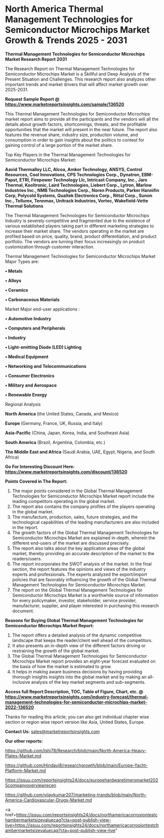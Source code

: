  # North America Thermal Management Technologies for Semiconductor Microchips Market Growth & Trends 2025 - 2031

<strong>Thermal Management Technologies for Semiconductor Microchips Market Research Report 2031</strong>

The Research Report on Thermal Management Technologies for Semiconductor Microchips Market is a Skillful and Deep Analysis of the Present Situation and Challenges. This research report also analyzes other important trends and market drivers that will affect market growth over 2025-2031.

<strong>Request Sample Report @ <a href=https://www.marketreportsinsights.com/sample/136520>https://www.marketreportsinsights.com/sample/136520</a></strong>

This Thermal Management Technologies for Semiconductor Microchips market report aims to provide all the participants and the vendors will all the details about growth factors, shortcomings, threats, and the profitable opportunities that the market will present in the near future. The report also features the revenue share, industry size, production volume, and consumption in order to gain insights about the politics to contest for gaining control of a large portion of the market share.

Top Key Players in the Thermal Management Technologies for Semiconductor Microchips Market:

<strong>Aavid Thermalloy LLC, Alcoa, Amkor Technology, ANSYS, Control Resources, Cool Innovations, CPS Technologies Corp., Dynatron, EBM-Papst, ETRI, Firepower Technology Llc, Intricast Company, Inc., Jaro Thermal, Kooltronic, Laird Technologies, Liebert Corp., Lytron, Marlow Industries Inc., NMB Technologies Corp., Noren Products, Parker Hannifin Corp, Polycold Systems, Qualtek Electronics Corp., Rittal Corp., Sunon Inc., Tellurex, Tennmax, Unitrack Industries, Vortec, Wakefield-Vette Thermal Solutions</strong>

The Thermal Management Technologies for Semiconductor Microchips Industry is severely competitive and fragmented due to the existence of various established players taking part in different marketing strategies to increase their market share. The vendors operating in the market are profiled based on price, quality, brand, product differentiation, and product portfolio. The vendors are turning their focus increasingly on product customization through customer interaction.

Thermal Management Technologies for Semiconductor Microchips Market Major Types are:

<strong>• Metals

• Alloys

• Ceramics

• Carbonaceous Materials</strong>

Market Major end-user applications :

<strong>• Automotive Industry

• Computers and Peripherals

• Industry

• Light-emitting Diode (LED) Lighting

• Medical Equipment

• Networking and Telecommunications

• Consumer Electronics

• Military and Aerospace

• Renewable Energy</strong>

Regional Analysis

</u><strong><b>North America</b></strong> (the United States, Canada, and Mexico)

<strong><b>Europe </b></strong>(Germany, France, UK, Russia, and Italy)

<strong><b>Asia-Pacific</b></strong> (China, Japan, Korea, India, and Southeast Asia)

<strong><b>South America</b></strong> (Brazil, Argentina, Colombia, etc.)

<strong><b>The Middle East and Africa</b></strong> (Saudi Arabia, UAE, Egypt, Nigeria, and South Africa)

<strong>Go For Interesting Discount Here: <a href=https://www.marketreportsinsights.com/discount/136520>https://www.marketreportsinsights.com/discount/136520</a></strong>

<strong>Points Covered in The Report:</strong>
<ol>
  <li>The major points considered in the Global Thermal Management Technologies for Semiconductor Microchips Market report include the leading competitors operating in the global market.</li>
  <li>The report also contains the company profiles of the players operating in the global market.</li>
  <li>The manufacture, production, sales, future strategies, and the technological capabilities of the leading manufacturers are also included in the report.</li>
  <li>The growth factors of the Global Thermal Management Technologies for Semiconductor Microchips Market are explained in-depth, wherein the different end-users of the market are discussed precisely.</li>
  <li>The report also talks about the key application areas of the global market, thereby providing an accurate description of the market to the readers/users.</li>
  <li>The report incorporates the SWOT analysis of the market. In the final section, the report features the opinions and views of the industry experts and professionals. The experts analyzed the export/import policies that are favorably influencing the growth of the Global Thermal Management Technologies for Semiconductor Microchips Market.</li>
  <li>The report on the Global Thermal Management Technologies for Semiconductor Microchips Market is a worthwhile source of information for every policymaker, investor, stakeholder, service provider, manufacturer, supplier, and player interested in purchasing this research document.</li>
</ol>
<strong>Reasons for Buying Global Thermal Management Technologies for Semiconductor Microchips Market Report:</strong>

<ol>
  <li>The report offers a detailed analysis of the dynamic competitive landscape that keeps the reader/client well ahead of the competitors.</li>
  <li>It also presents an in-depth view of the different factors driving or restraining the growth of the global market.</li>
  <li>The Global Thermal Management Technologies for Semiconductor Microchips Market report provides an eight-year forecast evaluated on the basis of how the market is estimated to grow.</li>
  <li>It helps in making aware business decisions by having providing thorough insights insights into the global market and by making an all-inclusive analysis of the key market segments and sub-segments.</li>
</ol>
<strong>Access full Report Description, TOC, Table of Figure, Chart, etc. @ <a href=https://www.marketreportsinsights.com/industry-forecast/thermal-management-technologies-for-semiconductor-microchips-market-2022-136520>https://www.marketreportsinsights.com/industry-forecast/thermal-management-technologies-for-semiconductor-microchips-market-2022-136520</a></strong>


Thanks for reading this article; you can also get individual chapter wise section or region wise report version like Asia, United States, Europe.

<strong>Contact Us:</strong>
sales@marketreportsinsights.com

<strong>Our other reports:</strong>

<a href=https://github.com/Ishi78/Research/blob/main/North-America-Heavy-Plates-Market.md>https://github.com/Ishi78/Research/blob/main/North-America-Heavy-Plates-Market.md</a>

<a href=https://github.com/Hindavi8/researchgrowth/blob/main/Europe-Yacht-Platform-Market.md>https://github.com/Hindavi8/researchgrowth/blob/main/Europe-Yacht-Platform-Market.md</a>

<a href=https://issuu.com/reportsinsights24/docs/europehardwaretimersmarket2025companyoverviewrecen>https://issuu.com/reportsinsights24/docs/europehardwaretimersmarket2025companyoverviewrecen</a>

<a href=https://github.com/vijaykumar207/marketing-trands/blob/main/North-America-Cardiovascular-Drugs-Market.md>https://github.com/vijaykumar207/marketing-trands/blob/main/North-America-Cardiovascular-Drugs-Market.md</a>

<a href=https://issuu.com/reportsinsights24/docs/northamericacorrosiontestchambermarketsizevaluecag?cta=post-publish-view-live>https://issuu.com/reportsinsights24/docs/northamericacorrosiontestchambermarketsizevaluecag?cta=post-publish-view-live</a>"
